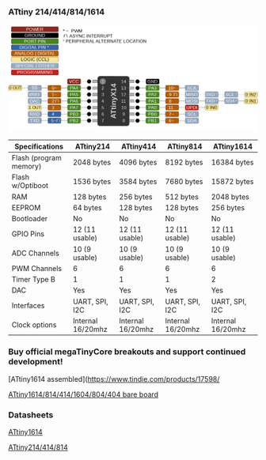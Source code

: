### ATtiny 214/414/814/1614
![x14 Pin Mapping](ATtiny_x14.gif "Arduino Pin Mapping for ATtiny x14")

 Specifications |  ATtiny214|  ATtiny414  |  ATtiny814  |    ATtiny1614   
------------ | ------------- | ------------- | ------------- | ------------- 
Flash (program memory)   | 2048 bytes | 4096 bytes | 8192 bytes | 16384 bytes 
Flash w/Optiboot   | 1536 bytes | 3584 bytes | 7680 bytes | 15872 bytes 
RAM  | 128 bytes | 256 bytes | 512 bytes | 2048 bytes  
EEPROM | 64 bytes | 128 bytes | 128 bytes | 256 bytes 
Bootloader | No | No | No | No 
GPIO Pins | 12 (11 usable) | 12 (11 usable) | 12 (11 usable) | 12 (11 usable)
ADC Channels | 10 (9 usable) | 10 (9 usable) | 10 (9 usable) | 10 (9 usable)
PWM Channels | 6 | 6 | 6 | 6 
Timer Type B | 1 | 1 | 1 | 2 
DAC | Yes | Yes | Yes | Yes
Interfaces | UART, SPI, I2C | UART, SPI, I2C | UART, SPI, I2C | UART, SPI, I2C 
Clock options | Internal 16/20mhz | Internal 16/20mhz | Internal 16/20mhz | Internal 16/20mhz 

### Buy official megaTinyCore breakouts and support continued development!
[ATtiny1614 assembled](https://www.tindie.com/products/17598/

[ATtiny1614/814/414/1604/804/404 bare board](https://www.tindie.com/products/17748/)


### Datasheets
[ATtiny1614](http://ww1.microchip.com/downloads/en/DeviceDoc/ATtiny1614-data-sheet-40001995A.pdf)

[ATtiny214/414/814](http://ww1.microchip.com/downloads/en/DeviceDoc/40001912A.pdf)
